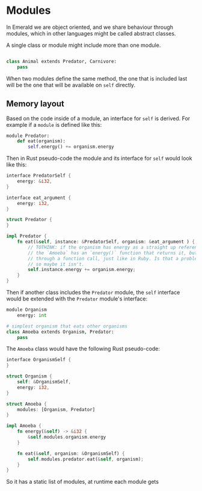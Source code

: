 Modules
=======

In Emerald we are object oriented, and we share behaviour through modules, which in other languages might be called abstract classes.

A single class or module might include more than one module.

```python

class Animal extends Predator, Carnivore:
    pass
```

When two modules define the same method, the one that is included last will be the one that will be available on `self` directly.

Memory layout
-------------

Based on the code inside of a module, an interface for `self` is derived. For example if a `module` is defined like this:

```python
module Predator:
    def eat(organism):
        self.energy() += organism.energy
```

Then in Rust pseudo-code the module and its interface for `self` would look like this:

```rust
interface PredatorSelf {
    energy: &i32,
}

interface eat_argument {
    energy: i32,
}

struct Predator {
}

impl Predator {
    fn eat(&self, instance: &PredatorSelf, organism: &eat_argument ) {
        // TOTHINK: if the organism has energy as a straight up reference here, how to we get it out of for example an `Amoeba`?
        // the `Amoeba` has an `energy()` function that returns it, but that would mean every variable would have to be accessed
        // through a function call, just like in Ruby. Is that a problem? During JIT compilation we could optimize this away,
        // so maybe it isn't.
        self.instance.energy += organism.energy;
    }
}
```

Then if another class includes the `Predator` module, the `self` interface would be extended with the `Predator` module's interface:

```python
module Organism
    energy: int

# simplest organism that eats other organisms
class Amoeba extends Organism, Predator:
    pass
```

The `Amoeba` class would have the following Rust pseudo-code:

```rust
interface OrganismSelf {
}

struct Organism {
    self: &OrganismSelf,
    energy: i32,
}

struct Amoeba {
    modules: [Organism, Predator]
}

impl Amoeba {
    fn energy(&self) -> &i32 {
        &self.modules.organism.energy
    }

    fn eat(&self, organism: &OrganismSelf) {
        self.modules.predator.eat(&self, organism);
    }
}
```

So it has a static list of modules, at runtime each module gets

